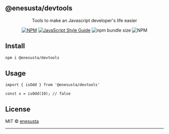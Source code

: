 ## @enesusta/devtools


<div align="center">
Tools to make an Javascript developer's life easier

[![NPM](https://img.shields.io/npm/v/@enesusta/devtools.svg)](https://www.npmjs.com/package/@enesusta/devtools) [![JavaScript Style Guide](https://img.shields.io/badge/code_style-standard-brightgreen.svg)](https://standardjs.com)
![npm bundle size](https://img.shields.io/bundlephobia/min/@enesusta/devtools?color=red)
![NPM](https://img.shields.io/npm/l/@enesusta/devtools)

</div>

## Install

```bash
npm i @enesusta/devtools
```

## Usage

```tsx
import { isOdd } from '@enesusta/devtools'

const x = isOdd(10); // false
```

## License

MIT © [enesusta](https://github.com/enesusta)

---
